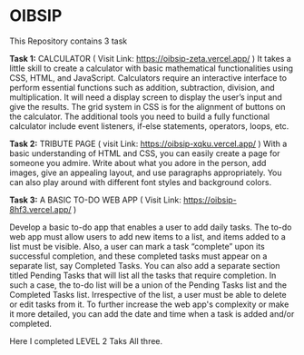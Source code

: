 # OIBSIP

This Repository contains 3 task 

**Task 1:**
         CALCULATOR   (  Visit Link:  https://oibsip-zeta.vercel.app/   )
It takes a little skill to create a calculator with basic
mathematical functionalities using CSS, HTML, and
JavaScript. Calculators require an interactive interface to
perform essential functions such as addition, subtraction,
division, and multiplication. It will need a display screen to
display the user’s input and give the results. The grid system
in CSS is for the alignment of buttons on the calculator.
The additional tools you need to build a fully functional
calculator include event listeners, if-else statements,
operators, loops, etc.
 
**Task 2:**
         TRIBUTE PAGE   ( visit Link:  https://oibsip-xqku.vercel.app/  )
With a basic understanding of HTML and CSS, you can easily
create a page for someone you admire. Write about what
you adore in the person, add images, give an appealing
layout, and use paragraphs appropriately. You can also play
around with different font styles and background colors.

**Task 3:**
             A BASIC TO-DO WEB APP  ( Visit Link:  https://oibsip-8hf3.vercel.app/  )

Develop a basic to-do app that enables a user to add daily tasks.
The to-do web app must allow users to add new items to a list, and items
added to a list must be visible. Also, a user can mark a task “complete”
upon its successful completion, and these completed tasks must appear
on a separate list, say Completed Tasks.
You can also add a separate section titled Pending Tasks that will list all
the tasks that require completion. In such a case, the to-do list will be a
union of the Pending Tasks list and the Completed Tasks list. Irrespective
of the list, a user must be able to delete or edit tasks from it.
To further increase the web app's complexity or make it more detailed,
you can add the date and time when a task is added and/or completed.


Here I completed LEVEL 2 Taks All three.

